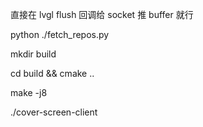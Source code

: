 直接在 lvgl flush 回调给 socket 推 buffer 就行

python ./fetch_repos.py

mkdir build

cd build && cmake ..

make -j8

./cover-screen-client
